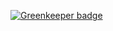 

[![Greenkeeper badge](https://badges.greenkeeper.io/magicmark/composerize-website.svg)](https://greenkeeper.io/)